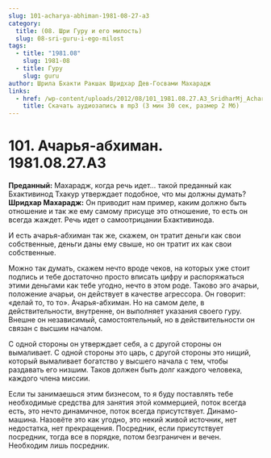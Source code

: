 ```yaml
---
slug: 101-acharya-abhiman-1981-08-27-a3
category:
  title: (08. Шри Гуру и его милость)
  slug: 08-sri-guru-i-ego-milost
tags:
  - title: "1981.08"
    slug: 1981-08
  - title: Гуру
    slug: guru
author: Шрила Бхакти Ракшак Шридхар Дев-Госвами Махарадж
links:
  - href: /wp-content/uploads/2012/08/101_1981.08.27.A3_SridharMj_Acharya-abhiman.mp3
    title: Скачать аудиозапись в mp3 (3 мин 30 сек, размер 2 Мб)
---
```


# 101. Ачарья-абхиман. 1981.08.27.A3

**Преданный:** Махарадж, когда речь идет… такой преданный как Бхактивинод Тхакур утверждает подобное, что мы должны думать?\
**Шридхар Махарадж:** Он приводит нам пример, каким должно быть отношение и так же ему самому присуще это отношение, то есть он всегда жаждет. Речь идет о самоотрицании Бхактивинода.

И есть ачарья-абхиман так же, скажем, он тратит деньги как свои собственные, деньги даны ему свыше, но он тратит их как свои собственные.

Можно так думать, скажем нечто вроде чеков, на которых уже стоит подпись и тебе достаточно просто вписать цифру и распоряжаться этими деньгами как тебе угодно, нечто в этом роде. Таково эго ачарьи, положение ачарьи, он действует в качестве агрессора. Он говорит: «делай то, то то». Ачарья-абхиман. Но на самом деле, в действительности, внутренне, он выполняет указания своего гуру. Внешне он независимый, самостоятельный, но в действительности он связан с высшим началом.

С одной стороны он утверждает себя, а с другой стороны он вымаливает. С одной стороны это царь, с другой стороны это нищий, который вымаливает богатство у высшего начала с тем, чтобы раздавать его низшим. Таков должен быть долг каждого человека, каждого члена миссии.

Если ты занимаешься этим бизнесом, то я буду поставлять тебе необходимые средства для занятия этой коммерцией, поток всегда есть, это нечто динамичное, поток всегда присутствует. Динамо-машина. Назовёте это как угодно, это некий живой источник, нет недостатка, нет прекращения. Посредник, если присутствует посредник, тогда все в порядке, потом безграничен и вечен. Необходим лишь посредник.

